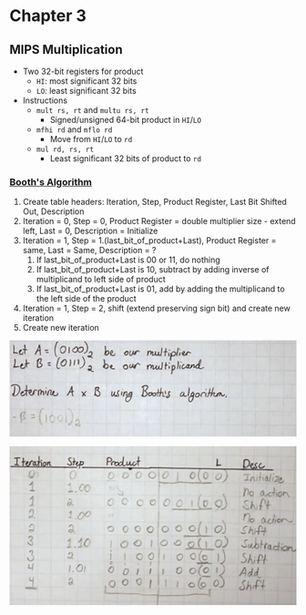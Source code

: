 # Chapter 3
## MIPS Multiplication
* Two 32-bit registers for product
  * `HI`: most significant 32 bits
  * `LO`: least significant 32 bits
* Instructions
  * `mult rs, rt` and `multu rs, rt`
    * Signed/unsigned 64-bit product in `HI`/`LO`
  * `mfhi rd` and `mflo rd`
    * Move from `HI`/`LO` to `rd`
  * `mul rd, rs, rt`
    * Least significant 32 bits of product to `rd`
### [Booth's Algorithm](https://www.youtube.com/watch?v=1ubyXuXxIWU)
1. Create table headers: Iteration, Step, Product Register, Last Bit Shifted Out, Description
2. Iteration = 0, Step = 0, Product Register = double multiplier size - extend left, Last = 0, Description = Initialize
3. Iteration = 1, Step = 1.(last_bit_of_product+Last), Product Register = same, Last = Same, Description = ?
   1. If last_bit_of_product+Last is 00 or 11, do nothing
   2. If last_bit_of_product+Last is 10, subtract by adding inverse of multiplicand to left side of product
   3. If last_bit_of_product+Last is 01, add by adding the multiplicand to the left side of the product
4. Iteration = 1, Step = 2, shift (extend preserving sign bit) and create new iteration
5. Create new iteration

![1](img/1.png)

![2](img/2.png)

